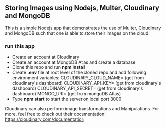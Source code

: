 ## Storing Images using Nodejs, Multer, Cloudinary and MongoDB

This is a simple Nodejs app that demonstrates the use of Multer, Cloudinary and MongoDB such that one is able to store their images on the cloud. 

### run this app

- Create an account at Cloudinary
- Create an account at MongoDB Atlas and create a database
- Clone this repo and run **npm install**
- Create **.env** file at root level of the cloned repo and add following environment variables:
    CLOUDINARY_CLOUD_NAME= (get from cloudinary's dashboard)
    CLOUDINARY_API_KEY= (get from cloudinary's dashboard)
    CLOUDINARY_API_SECRET= (get from cloudinary's dashboard)
    MONGO_URI= (get from mongoDB Atlas)
- Type **npm start** to start the server on local port 3000

Cloudinary can also perform image transformations and Manipulations. For more, feel free to check out their documentation: https://cloudinary.com/documentation

